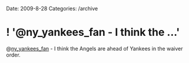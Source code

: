 Date: 2009-8-28
Categories: /archive

# ! '@ny_yankees_fan - I think the ...'

@<a href="http://twitter.com/ny_yankees_fan" class="aktt_username">ny_yankees_fan</a> - I think the Angels are ahead of Yankees in the waiver order.
